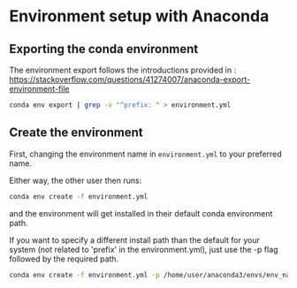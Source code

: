 # Environment setup with Anaconda

## Exporting the conda environment
The environment export follows the introductions provided in :
https://stackoverflow.com/questions/41274007/anaconda-export-environment-file

```bash
conda env export | grep -v "^prefix: " > environment.yml
```

## Create the environment
First, changing the environment name in `environment.yml` to your preferred name.

Either way, the other user then runs:
```bash
conda env create -f environment.yml
```
and the environment will get installed in their default conda environment path.

If you want to specify a different install path than the default for your system (not related to 'prefix' in the environment.yml), just use the -p flag followed by the required path.
```bash
conda env create -f environment.yml -p /home/user/anaconda3/envs/env_name
```
